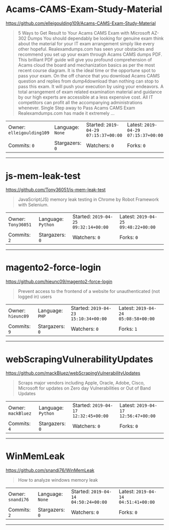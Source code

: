 # Acams-CAMS-Exam-Study-Material

https://github.com/elleigoulding109/Acams-CAMS-Exam-Study-Material
<blockquote>
5 Ways to Get Result to Your Acams CAMS Exam with Microsoft AZ-302 Dumps You should dependably be looking for genuine exam think about the material for your IT exam arrangement simply like every other hopeful. Realexamdumps.com has seen your obstacles and recommend you set up your exam through Acams CAMS dumps PDF. This brilliant PDF guide will give you profound comprehension of Acams cloud the board and mechanization basics as per the most recent course diagram. It is the ideal time or the opportune spot to pass your exam. On the off chance that you download Acams CAMS question and replies from dump4download than nothing can stop to pass this exam. It will push your execution by using your endeavors. A total arrangement of exam related examination material and guidance by our high experts are accessible at a less expensive cost. All IT competitors can profit all the accompanying administrations whenever. Single Step away to Pass Acams CAMS Exam Realexamdumps.com has made it extremely ...
</blockquote>

<table><tr>
<tr><td>Owner: <code>elleigoulding109</code></td>
    <td>Language: <code>None</code></td>
    <td>Started: <code>2019-04-29 07:15:37+00:00</code></td>
    <td>Latest: <code>2019-04-29 07:15:37+00:00</code></td></tr>
<tr><td>Commits: <code>0</code></td>
    <td>Stargazers: <code>0</code></td>
    <td>Watchers: <code>0</code></td>
    <td>Forks: <code>0</code></td></tr>
</table>

---

# js-mem-leak-test

https://github.com/Tony36051/js-mem-leak-test
<blockquote>
JavaScript(JS) memory leak testing in Chrome by Robot Framework with Selenium.
</blockquote>

<table><tr>
<tr><td>Owner: <code>Tony36051</code></td>
    <td>Language: <code>Python</code></td>
    <td>Started: <code>2019-04-25 09:32:14+00:00</code></td>
    <td>Latest: <code>2019-04-25 09:48:22+00:00</code></td></tr>
<tr><td>Commits: <code>2</code></td>
    <td>Stargazers: <code>0</code></td>
    <td>Watchers: <code>0</code></td>
    <td>Forks: <code>0</code></td></tr>
</table>

---

# magento2-force-login

https://github.com/hieunc09/magento2-force-login
<blockquote>
Prevent access to the frontend of a website for unauthenticated (not logged in) users
</blockquote>

<table><tr>
<tr><td>Owner: <code>hieunc09</code></td>
    <td>Language: <code>PHP</code></td>
    <td>Started: <code>2019-04-23 15:10:34+00:00</code></td>
    <td>Latest: <code>2019-04-24 05:08:58+00:00</code></td></tr>
<tr><td>Commits: <code>9</code></td>
    <td>Stargazers: <code>0</code></td>
    <td>Watchers: <code>0</code></td>
    <td>Forks: <code>1</code></td></tr>
</table>

---

# webScrapingVulnerabilityUpdates

https://github.com/mackBluez/webScrapingVulnerabilityUpdates
<blockquote>
Scraps major vendors including Apple, Oracle, Adobe, Cisco, Microsoft for updates on Zero day Vulnerabilities or Out of Band Updates
</blockquote>

<table><tr>
<tr><td>Owner: <code>mackBluez</code></td>
    <td>Language: <code>Python</code></td>
    <td>Started: <code>2019-04-17 12:32:45+00:00</code></td>
    <td>Latest: <code>2019-04-17 12:56:47+00:00</code></td></tr>
<tr><td>Commits: <code>4</code></td>
    <td>Stargazers: <code>0</code></td>
    <td>Watchers: <code>0</code></td>
    <td>Forks: <code>0</code></td></tr>
</table>

---

# WinMemLeak

https://github.com/snandi76/WinMemLeak
<blockquote>
How to analyze windows memory leak
</blockquote>

<table><tr>
<tr><td>Owner: <code>snandi76</code></td>
    <td>Language: <code>None</code></td>
    <td>Started: <code>2019-04-14 04:50:24+00:00</code></td>
    <td>Latest: <code>2019-04-14 04:51:41+00:00</code></td></tr>
<tr><td>Commits: <code>2</code></td>
    <td>Stargazers: <code>0</code></td>
    <td>Watchers: <code>0</code></td>
    <td>Forks: <code>0</code></td></tr>
</table>

---

